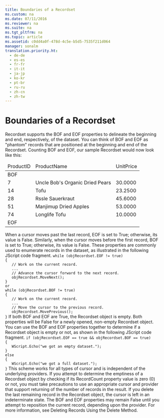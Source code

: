 ```yaml
---
title: Boundaries of a Recordset
ms.custom: na
ms.date: 07/11/2016
ms.reviewer: na
ms.suite: na
ms.tgt_pltfrm: na
ms.topic: article
ms.assetid: c0dd4a0f-478d-4c5e-b5d5-7535f211d064
manager: sonalm
translation.priority.ht: 
  - de-de
  - es-es
  - fr-fr
  - it-it
  - ja-jp
  - ko-kr
  - pt-br
  - ru-ru
  - zh-cn
  - zh-tw
---
```

# Boundaries of a Recordset
<?xml version="1.0" encoding="utf-8"?>
<developerReferenceWithoutSyntaxDocument xmlns="http://ddue.schemas.microsoft.com/authoring/2003/5" xmlns:xlink="http://www.w3.org/1999/xlink" xmlns:xsi="http://www.w3.org/2001/XMLSchema-instance" xsi:schemaLocation="http://ddue.schemas.microsoft.com/authoring/2003/5 http://dduestorage.blob.core.windows.net/ddueschema/developer.xsd">
  <introduction>
    <para>       <legacyBold>Recordset</legacyBold> supports the <legacyBold>BOF</legacyBold> and <legacyBold>EOF</legacyBold> properties to delineate the beginning and end, respectively, of the dataset. You can think of <legacyBold>BOF</legacyBold> and <legacyBold>EOF</legacyBold> as "phantom" records that are positioned at the beginning and end of the <legacyBold>Recordset</legacyBold>. Counting <legacyBold>BOF</legacyBold> and <legacyBold>EOF</legacyBold>, our sample <legacyBold>Recordset</legacyBold> would now look like this:</para>
    <table xmlns:caps="http://schemas.microsoft.com/build/caps/2013/11">
      <thead>
        <tr>
          <TD>
            <para>ProductID</para>
          </TD>
          <TD>
            <para>ProductName</para>
          </TD>
          <TD>
            <para>UnitPrice</para>
          </TD>
        </tr>
      </thead>
      <tbody>
        <tr>
          <TD>
            <para>BOF</para>
          </TD>
          <TD>
            <para> </para>
          </TD>
          <TD>
            <para> </para>
          </TD>
        </tr>
        <tr>
          <TD>
            <para>7</para>
          </TD>
          <TD>
            <para>Uncle Bob's Organic Dried Pears</para>
          </TD>
          <TD>
            <para>30.0000</para>
          </TD>
        </tr>
        <tr>
          <TD>
            <para>14   </para>
          </TD>
          <TD>
            <para>Tofu</para>
          </TD>
          <TD>
            <para>23.2500</para>
          </TD>
        </tr>
        <tr>
          <TD>
            <para>28   </para>
          </TD>
          <TD>
            <para>Rssle Sauerkraut</para>
          </TD>
          <TD>
            <para>45.6000</para>
          </TD>
        </tr>
        <tr>
          <TD>
            <para>51   </para>
          </TD>
          <TD>
            <para>Manjimup Dried Apples</para>
          </TD>
          <TD>
            <para>53.0000</para>
          </TD>
        </tr>
        <tr>
          <TD>
            <para>74</para>
          </TD>
          <TD>
            <para>Longlife Tofu</para>
          </TD>
          <TD>
            <para>10.0000</para>
          </TD>
        </tr>
        <tr>
          <TD>
            <para>EOF</para>
          </TD>
          <TD>
            <para> </para>
          </TD>
          <TD>
            <para> </para>
          </TD>
        </tr>
      </tbody>
    </table>
    <para>When a cursor moves past the last record, <legacyBold>EOF </legacyBold>is set to <legacyBold>True</legacyBold>; otherwise, its value is <legacyBold>False</legacyBold>. Similarly, when the cursor moves before the first record, <legacyBold>BOF</legacyBold> is set to <legacyBold>True</legacyBold>; otherwise, its value is <legacyBold>False</legacyBold>. These properties are commonly used to enumerate records in the dataset, as illustrated in the following JScript code fragment.</para>
    <code>while (objRecordset.EOF != true) 
{
   // Work on the current record.
   ...
   // Advance the cursor forward to the next record.
   objRecordset.MoveNext();
}
or
while (objRecordset.BOF != true) 
{
   // Work on the current record.
   ...
   // Move the cursor to the previous record.
   objRecordset.MovePrevious();
}</code>
    <para>If both <legacyBold>BOF</legacyBold> and <legacyBold>EOF</legacyBold> are <legacyBold>True</legacyBold>, the <legacyBold>Recordset</legacyBold> object is empty. Both properties will be <legacyBold>False</legacyBold> for a newly opened, non-empty <legacyBold>Recordset</legacyBold> object. You can use the <legacyBold>BOF</legacyBold> and <legacyBold>EOF</legacyBold> properties together to determine if a <legacyBold>Recordset</legacyBold> object is empty or not, as shown in the following JScript code fragment.</para>
    <code>if (objRecordset.EOF == true &amp;&amp; objRecordset.BOF == true)
{
   WScript.Echo("we got an empty dataset.");
}
else
{
   WScript.Echo("we got a full dataset.");
}</code>
    <para>This scheme works for all types of cursor and is independent of the underlying providers. If you attempt to determine the emptiness of a <legacyBold>Recordset</legacyBold> object by checking if its <legacyBold>RecordCount</legacyBold> property value is zero (0) or not, you must take precautions to use an appropriate cursor and provider that support returning of the number of records in the result. </para>
    <para>If you delete the last remaining record in the <legacyBold>Recordset</legacyBold> object, the cursor is left in an indeterminate state. The <legacyBold>BOF</legacyBold> and <legacyBold>EOF</legacyBold> properties may remain <legacyBold>False</legacyBold> until you attempt to reposition the current record, depending upon the provider. For more information, see <legacyLink xlink:href="bfed5cfa-7f57-463b-9da2-0c612a079d30">Deleting Records Using the Delete Method</legacyLink>.</para>
  </introduction>
  <relatedTopics />
</developerReferenceWithoutSyntaxDocument>
